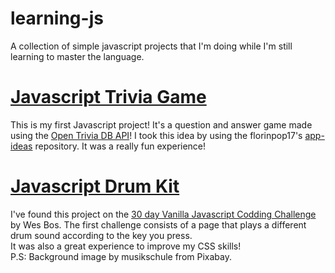 # learning-js
A collection of simple javascript projects that I'm doing while I'm still learning to master the language. 

# [Javascript Trivia Game](https://github.com/analuizasm/learning-js/tree/master/Javascript%20Trivia%20Game)
This is my first Javascript project! It's a question and answer game made using the [Open Trivia DB API](https://opentdb.com/)! I took this idea by using the florinpop17's [app-ideas](https://github.com/florinpop17/app-ideas) repository. It was a really fun experience! 

# [Javascript Drum Kit](https://github.com/analuizasm/learning-js/tree/master/Javascript%20Drum%20Kit)
I've found this project on the [30 day Vanilla Javascript Codding Challenge](https://javascript30.com/) by Wes Bos.
The first challenge consists of a page that plays a different drum sound according to the key you press. <br /> It was also a great experience to improve my CSS skills!<br />
P.S: Background image by musikschule from Pixabay.

